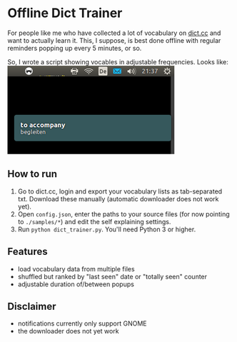 Offline Dict Trainer
====================

For people like me who have collected a lot of vocabulary on [dict.cc](http://www.dict.cc)
and want to actually learn it. This, I suppose, is best done offline with
regular reminders popping up every 5 minutes, or so.

So, I wrote a script showing vocables in adjustable frequencies. Looks like:
![popup preview](./demo.png)

How to run
----------
1. Go to dict.cc, login and export your vocabulary lists as tab-separated txt.
   Download these manually (automatic downloader does not work yet).
2. Open `config.json`, enter the paths to your source files (for now pointing
   to `./samples/*`) and edit the self explaining settings.
3. Run `python dict_trainer.py`. You'll need Python 3 or higher.

Features
--------
* load vocabulary data from multiple files
* shuffled but ranked by "last seen" date or "totally seen" counter
* adjustable duration of/between popups

Disclaimer
----------
* notifications currently only support GNOME
* the downloader does not yet work
